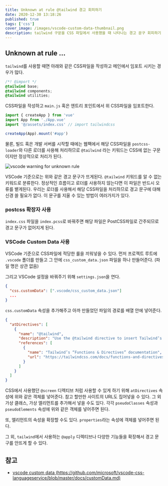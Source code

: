```yaml
---
title: Unknown at rule @tailwind 경고 회피하기
date: 2020-12-30 13:18:26
published: true
tags: ['css']
cover_image: /images/vscode-custom-data-thumbnail.png
description: tailwind 구문을 CSS 파일에서 사용했을 때 나타나는 경고 문구 회피하기
---
```


## Unknown at rule ...

`tailwind`를 사용할 때면 아래와 같은 CSS파일을 작성하고 메인에서 임포트 시키는 경우가 많다.

```css
/*! @import */
@tailwind base;
@tailwind components;
@tailwind utilities;
```

CSS파일을 작성하고 `main.js` 혹은 엔트리 포인트에서 위 CSS파일을 임포트한다.

```js
import { createApp } from 'vue'
import App from './App.vue'
import '@/assets/index.css' // import tailwindcss

createApp(App).mount('#app')
```

물론, 빌드 혹은 개발 서버를 시작할 때에는 웹팩에서 해당 CSS파일을 `postcss-loader`와 다른 로더를 사용해 처리하므로 `@tailwind` 라는 키워드는 CSS에 없는 구문이지만 정상적으로 처리가 된다.

![vscode warning for unknown rule](/images/vscode-custom-data-thumbnail.png)

VSCode 기준으로는 위와 같은 경고 문구가 뜨게된다. `@tailwind` 키워드를 알 수 없는 키워드로 분류한다. 정상적인 흐름이고 로더를 사용하지 않는다면 이 파일은 반드시 오류를 뱉게된다. 우리는 로더를 사용해서 해당 CSS파일을 처리하므로 경고 문구에 대해 신경 쓸 필요가 없다. 이 문구를 지울 수 있는 방법이 여러가지가 있다.

### postcss 확장자 사용

`index.css` 파일을 `index.pcss`로 바꿔주면 해당 파일은 PostCSS파일로 간주되므로 경고 문구가 없어지게 된다.

### VSCode Custom Data 사용

VSCode 기준으로 CSS파일에 적당한 룰을 끼워넣을 수 있다. 먼저 프로젝트 루트에 `.vscode` 폴더를 만들고 그 안에 `css_custom_data.json` 파일을 하나 만들어준다. (파일 명은 상관 없음)

그리고 VSCode 설정을 바꿔주기 위해 `settings.json`을 연다.

```json
{
  "css.customData": [".vscode/css_custom_data.json"]
  ...
}
```

`css.customData` 속성을 추가해주고 아까 만들었던 파일의 경로를 배열 안에 넣어준다.

```json
{
  "atDirectives": [
    {
      "name": "@tailwind",
      "description": "Use the @tailwind directive to insert Tailwind’s `base`, `components`, `utilities`, and `screens` styles into your CSS.",
      "references": [
        {
          "name": "Tailwind’s “Functions & Directives” documentation",
          "url": "https://tailwindcss.com/docs/functions-and-directives/#tailwind"
        }
      ]
    }
  ]
}
```

CSS에서 사용했던 `@screen` 디렉티브 처럼 사용할 수 있게 하기 위해 `atDirectives` 속성에 위와 같은 객체를 넣어준다. 참고 할만한 사이트의 URL도 집어넣을 수 있다. 그 외 가상 클래스, 가상 엘리먼트를 추가해서 넣을 수도 있다. 각각 `pseudoClasses` 속성과 `pseudoElements` 속성에 위와 같은 객체를 넣어주면 된다.

또, 엘리먼트의 속성을 확장할 수도 있다. `properties`라는 속성에 객체를 넣어주면 된다.

그 외, `tailwind`에서 사용하는 `@apply` 디렉티브나 다양한 기능들을 확장해서 경고 문구를 안뜨게 할 수 있다.

## 참고

- [vscode custom data (https://github.com/microsoft/vscode-css-languageservice/blob/master/docs/customData.md)](https://github.com/microsoft/vscode-css-languageservice/blob/master/docs/customData.md)
